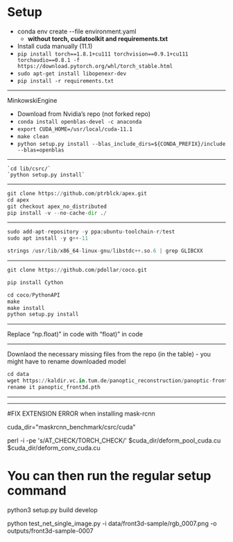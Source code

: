 # Setup

- conda env create --file environment.yaml
    - **without torch, cudatoolkit and requirements.txt**
- Install cuda manually (11.1)
- `pip install torch==1.8.1+cu111 torchvision==0.9.1+cu111 torchaudio==0.8.1 -f https://download.pytorch.org/whl/torch_stable.html`
- `sudo apt-get install libopenexr-dev`
- `pip install -r requirements.txt`

---

MinkowskiEngine

- Download from Nvidia’s repo (not forked repo)
- `conda install openblas-devel -c anaconda`
- `export CUDA_HOME=/usr/local/cuda-11.1`
- `make clean`
- `python setup.py install --blas_include_dirs=${CONDA_PREFIX}/include --blas=openblas`

---

```
`cd lib/csrc/`
`python setup.py install`
```

---

```python
git clone https://github.com/ptrblck/apex.git
cd apex
git checkout apex_no_distributed
pip install -v --no-cache-dir ./
```

---

```python
sudo add-apt-repository -y ppa:ubuntu-toolchain-r/test
sudo apt install -y g++-11

strings /usr/lib/x86_64-linux-gnu/libstdc++.so.6 | grep GLIBCXX
```

---

```python
git clone https://github.com/pdollar/coco.git

pip install Cython

cd coco/PythonAPI
make
make install
python setup.py install
```

---

Replace “np.float)” in code with “float)” in code

---
Downlaod the necessary missing files from the repo (in the table) - you might have to rename downloaded model
```python
cd data
wget https://kaldir.vc.in.tum.de/panoptic_reconstruction/panoptic-front3d.pth
rename it panoptic_front3d.pth
```

---


---
#FIX EXTENSION ERROR when installing mask-rcnn

cuda_dir="maskrcnn_benchmark/csrc/cuda"

perl -i -pe 's/AT_CHECK/TORCH_CHECK/' $cuda_dir/deform_pool_cuda.cu $cuda_dir/deform_conv_cuda.cu


# You can then run the regular setup command
python3 setup.py build develop



python test_net_single_image.py -i data/front3d-sample/rgb_0007.png -o outputs/front3d-sample-0007
